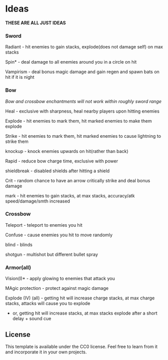 # Ideas
**THESE ARE ALL JUST IDEAS**
### Sword
Radiant - hit enemies to gain stacks, explode(does not damage self) on max stacks

Spin* - deal damage to all enemies around you in a circle on hit

Vampirism - deal bonus magic damage and gain regen and spawn bats on hit if it is night

### Bow
*Bow and crossbow enchantments will not work within roughly sword range*

Heal - exclusive with sharpness, heal nearby players upon hitting enemies

Explode - hit enemies to mark them, hit marked enemies to make them explode

Strike - hit enemies to mark them, hit marked enemies to cause lightning to strike them

knockup - knock enemies upwards on hit(rather than back)

Rapid - reduce bow charge time, exclusive with power

shieldbreak - disabled shields after hitting a shield

Crit - random chance to have an arrow critically strike and deal bonus damage

mark - hit enemies to gain stacks, at max stacks, accuracy/atk speed/damage/smth increased

### Crossbow

Teleport - teleport to enemies you hit

Confuse - cause enemies you hit to move randomly

blind - blinds

shotgun - multishot but different bullet spray



### Armor(all)
 
Vision(I)* - apply glowing to enemies that attack you

MAgic protection - protect against magic damage

Explode (IV) (all) - getting hit will increase charge stacks, at max charge stacks, attacks will cause you to explode
- or, getting hit will increase stacks, at max stacks explode after a short delay + sound cue
  
## License

This template is available under the CC0 license. Feel free to learn from it and incorporate it in your own projects.
